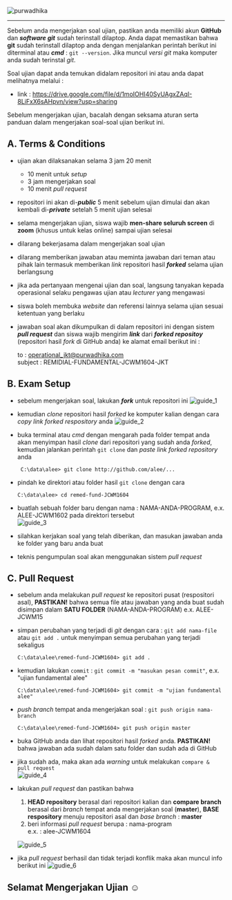 ![purwadhika](https://dm2302files.storage.live.com/y4mXzhUZVMNL_p9tVgW1HqlEUJa6ppyVCfKnxxFC4x5nfuSs_-NnMTSOFdPq6MIGrxKEZW8uGWVreQ9awWZboO6NydIZpac87UZ48QL0Y40HZv-uJOAAqVADo9m_ZBZ5ThfKAaFnCabsFufrOnkmjwdWVsaFcPVmaha7sQOlW0jmQwbbEGmbVih8UC2ouXKKdRs?width=256&height=39&cropmode=none)

---
Sebelum anda mengerjakan soal ujian, pastikan anda memiliki akun **GitHub** dan ***software git*** sudah terinstall dilaptop. Anda dapat memastikan bahwa **git** sudah terinstall dilaptop anda dengan menjalankan perintah berikut ini diterminal atau ***cmd*** : ``` git --version ```. Jika muncul *versi git* maka komputer anda sudah terinstal *git*.

Soal ujian dapat anda temukan didalam repositori ini atau anda dapat melihatnya melalui :
- link : https://drive.google.com/file/d/1moIOHI40SyUAgxZAqI-8LiFxX6sAHpvn/view?usp=sharing

Sebelum mengerjakan ujian, bacalah dengan seksama aturan serta panduan dalam mengerjakan soal-soal ujian berikut ini.

## A. Terms & Conditions
- ujian akan dilaksanakan selama 3 jam 20 menit
    - 10 menit untuk *setup*
    - 3 jam mengerjakan soal
    - 10 menit *pull request*
- repositori ini akan di-***public*** 5 menit sebelum ujian dimulai dan akan kembali di-***private*** setelah 5 menit ujian selesai
- selama mengerjakan ujian, siswa wajib **men-share seluruh screen** di **zoom** (khusus untuk kelas online) sampai ujian selesai
- dilarang bekerjasama dalam mengerjakan soal ujian
- dilarang memberikan jawaban atau meminta jawaban dari teman atau pihak lain termasuk memberikan *link* repositori hasil ***forked*** selama ujian berlangsung
- jika ada pertanyaan mengenai ujian dan soal, langsung tanyakan kepada operasional selaku pengawas ujian atau *lecturer* yang mengawasi
- siswa boleh membuka *website* dan referensi lainnya selama ujian sesuai ketentuan yang berlaku
- jawaban soal akan dikumpulkan di dalam repositori ini dengan sistem ***pull request*** dan siswa wajib mengirim ***link*** dari ***forked repositoy*** (repositori hasil *fork* di GitHub anda) ke alamat email berikut ini :<br>

    to : operational_jkt@purwadhika.com <br>
    subject : REMIDIAL-FUNDAMENTAL-JCWM1604-JKT

## B. Exam Setup
- sebelum mengerjakan soal, lakukan ***fork*** untuk repositori ini
    ![guide_1](https://dm2302files.storage.live.com/y4mPM_i6lwI5k82Ir4gCZ_iG2pyP67UhSVdVDnXxY7pavQzUXOFoRhblnD7tH4UyyvIdMs5jKUeX04maDpMg8lm2xVybajcR4oKSo13SyRlQoizTsMIaBj1oRcS1X3hOXahuJ0S9RM64NNzskC016XEiY8SVoAORMWYw9twz0MNgzgebD8G-fqIiwFdk4n8KSky?width=597&height=341&cropmode=none)

- kemudian *clone* repositori hasil *forked* ke komputer kalian dengan cara *copy link forked respository* anda
    ![guide_2](https://dm2302files.storage.live.com/y4mngi9W5v2f4ScC1evMNDI3tFsCyCX8K0iDIiSiu2oEHRKrnqWoI2CBenLO05Gy5f2hv6JAfld8WBEFvECxOnJHnwTF26ZPQxvAtK8SIql7a7epnZqko-6c0oHyiZcT3wYkwzTwSLe_urvTzbP2LPa6qDF7E_lbo7yadTwbF0YDxdtYJIohYDPvTdMAdbm0N1u?width=637&height=410&cropmode=none)

- buka terminal atau *cmd* dengan mengarah pada folder tempat anda akan menyimpan hasil *clone* dari repositori yang sudah anda *forked*, kemudian jalankan perintah ```git clone``` dan *paste link forked repository* anda

    ``` C:\data\alee> git clone http://github.com/alee/...```

- pindah ke direktori atau folder hasil ```git clone``` dengan cara

    ``` C:\data\alee> cd remed-fund-JCWM1604 ``` 

- buatlah sebuah folder baru dengan nama : NAMA-ANDA-PROGRAM, e.x. ALEE-JCWM1602 pada direktori tersebut<br>
    ![guide_3](https://dm2302files.storage.live.com/y4m49ID-GiHSE5XEg-XDwRQulMNbf7KgpyWNhQJzz5mo1bEwOha4Th1F2Br0IEwFZxFMUaptrukLuk5h9_IjACr2cQ2b6LerYi4vAVxmjqRYQ53B0JQCPhblF0ELGd2mI2EYkdsGyJHghHn1fMvANorMCwAehsPIANv_6i_yZjt8MGOZtgedlgbGPSmBpXnOJ0g?width=431&height=245&cropmode=none)

- silahkan kerjakan soal yang telah diberikan, dan masukan jawaban anda ke folder yang baru anda buat 
- teknis pengumpulan soal akan menggunakan sistem *pull request*

## C. Pull Request
- sebelum anda melakukan *pull request* ke repositori pusat (respositori asal), **PASTIKAN!** bahwa semua file atau jawaban yang anda buat sudah disimpan dalam **SATU FOLDER** (NAMA-ANDA-PROGRAM) e.x. ALEE-JCWM15
- simpan perubahan yang terjadi di *git* dengan cara : ```git add nama-file``` atau ```git add .``` untuk menyimpan semua perubahan yang terjadi sekaligus
    
    ``` C:\data\alee\remed-fund-JCWM1604> git add . ```

- kemudian lakukan ```commit``` : ```git commit -m "masukan pesan commit"```, e.x. "ujian fundamental alee"

    ``` C:\data\alee\remed-fund-JCWM1604> git commit -m "ujian fundamental alee" ```

- *push branch* tempat anda mengerjakan soal : ``` git push origin nama-branch ```

    ``` C:\data\alee\remed-fund-JCWM1604> git push origin master ```

- buka GitHub anda dan lihat repositori hasil *forked* anda. **PASTIKAN!** bahwa jawaban ada sudah dalam satu folder dan sudah ada di GitHub
- jika sudah ada, maka akan ada *warning* untuk melakukan ```compare & pull request``` <br>
    ![guide_4](https://dm2302files.storage.live.com/y4m2dJ8J89jraiM5iS4AVm6zxO-1O8bguKNRCbN6kGKePSTXMZuYC4PXE1YsIp2U0JwhSi_6d0jwLlh5s_EZRLuVfhd760uHVJROJsryPGn-6WcWrto3BwJu31tm4Tb3pA69WOPJ_b5jgiEgNncUE1VLbOUWDx4LNHheVlUlcWloQgv5dqBhBkjabdBHlV9Eu21?width=910&height=87&cropmode=none)

- lakukan *pull request* dan pastikan bahwa
    1. **HEAD repository** berasal dari repositori kalian dan **compare branch** berasal dari *branch* tempat anda mengerjakan soal (**master**), **BASE respository** menuju repositori asal dan *base branch* : **master**
    2. beri informasi *pull request* berupa : nama-program
    <br>e.x. : alee-JCWM1604
    
    ![guide_5](https://dm2302files.storage.live.com/y4mB5vT1TOj86BTO9XcBFVofhU0RPOD56p7apP9nrUNFf0pGAENB1twOWXhEQhHsRiBj_sI_b0ds9iONJsYKJ9tAn_WqdG7dnFzSeLSge1VVUWosdVfb5FCRfqWLMCcGk4MJyAKV0rmv6c-2FPyMU5rhIq-gkO6cVZRVdZDUmnMIkTOW_N6N68mxvVHC3_p5OxP?width=960&height=631&cropmode=none)

- jika *pull request* berhasil dan tidak terjadi konflik maka akan muncul info berikut ini
    ![gudie_6](https://dm2302files.storage.live.com/y4m6d20-8wJHrBabe5o3boRoyLEkWPCmcvaz6z2nMFp8Qu4gVx9DBkXabQhTI8kDRAiaVshkOKYW5hX67J2SJuzwkD10vvnMPEw36Hb0c4f-sKPyNlpes8wKlB0Rqp6_-Ky1HGsw-rwuxGs-EN0x_50XsI2_ypPTpoaIZiduU-g8LAQS5OeUCdg_xVas0Fen4GY?width=939&height=138&cropmode=none)

## Selamat Mengerjakan Ujian ☺
